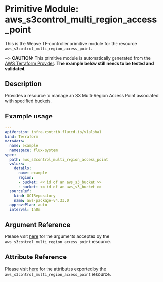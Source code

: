 
# Primitive Module: aws_s3control_multi_region_access_point

This is the Weave TF-controller primitive module for the resource `aws_s3control_multi_region_access_point`.

~> **CAUTION:** This primitive module is automatically generated from the [AWS Terraform Provider](https://registry.terraform.io/providers/hashicorp/aws/latest/docs/resources/s3control_multi_region_access_point). **The example below still needs to be tested and validated**.

## Description

Provides a resource to manage an S3 Multi-Region Access Point associated with specified buckets.

## Example usage

```yaml
---
apiVersion: infra.contrib.fluxcd.io/v1alpha1
kind: Terraform
metadata:
  name: example
  namespace: flux-system
spec:
  path: aws_s3control_multi_region_access_point
  values:
    details:
      name: example
      region:
      - bucket: << id of an aws_s3_bucket >>
      - bucket: << id of an aws_s3_bucket >>
  sourceRef:
    kind: OCIRepository
    name: aws-package-v4.33.0
  approvePlan: auto
  interval: 1h0m
```

## Argument Reference

Please visit [here](https://registry.terraform.io/providers/hashicorp/aws/latest/docs/resources/s3control_multi_region_access_point#argument-reference) for the arguments accepted by the `aws_s3control_multi_region_access_point` resource.

## Attribute Reference

Please visit [here](https://registry.terraform.io/providers/hashicorp/aws/latest/docs/resources/s3control_multi_region_access_point#attributes-reference) for the attributes exported by the `aws_s3control_multi_region_access_point` resource.
